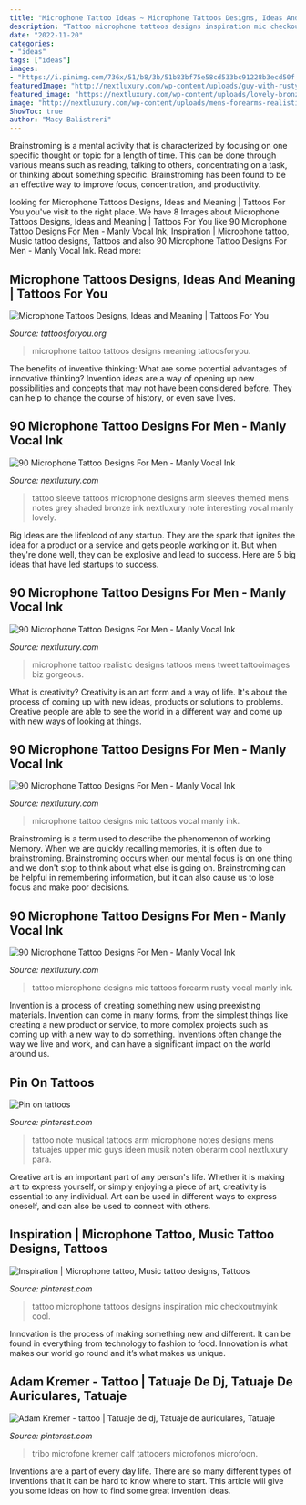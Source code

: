 ```yaml
---
title: "Microphone Tattoo Ideas ~ Microphone Tattoos Designs, Ideas And Meaning"
description: "Tattoo microphone tattoos designs inspiration mic checkoutmyink cool"
date: "2022-11-20"
categories:
- "ideas"
tags: ["ideas"]
images:
- "https://i.pinimg.com/736x/51/b8/3b/51b83bf75e58cd533bc91228b3ecd50f.jpg"
featuredImage: "http://nextluxury.com/wp-content/uploads/guy-with-rusty-microphone-tattoo-on-forearms.jpg"
featured_image: "https://nextluxury.com/wp-content/uploads/lovely-bronze-and-black-shaded-microphone-tattoo-mens-full-sleeves.jpg"
image: "http://nextluxury.com/wp-content/uploads/mens-forearms-realistic-microphone-tattoo.jpg"
ShowToc: true
author: "Macy Balistreri"
---
```



Brainstroming is a mental activity that is characterized by focusing on one specific thought or topic for a length of time. This can be done through various means such as reading, talking to others, concentrating on a task, or thinking about something specific. Brainstroming has been found to be an effective way to improve focus, concentration, and productivity.

	

		
looking for Microphone Tattoos Designs, Ideas and Meaning | Tattoos For You you've visit to the right place. We have 8 Images about Microphone Tattoos Designs, Ideas and Meaning | Tattoos For You like 90 Microphone Tattoo Designs For Men - Manly Vocal Ink, Inspiration | Microphone tattoo, Music tattoo designs, Tattoos and also 90 Microphone Tattoo Designs For Men - Manly Vocal Ink. Read more:
		
    
## Microphone Tattoos Designs, Ideas And Meaning | Tattoos For You

<img loading=lazy src="https://www.tattoosforyou.org/wp-content/uploads/2016/03/Microphone-Tattoo-Design.jpg" onerror="this.onerror=null;this.src='https://tse3.mm.bing.net/th?id=OIP.SWAlJlZwSwkVSBBRy9DRogHaIR&amp;pid=15.1';" alt="Microphone Tattoos Designs, Ideas and Meaning | Tattoos For You">

_Source: tattoosforyou.org_

>microphone tattoo tattoos designs meaning tattoosforyou. 

	

The benefits of inventive thinking: What are some potential advantages of innovative thinking?
Invention ideas are a way of opening up new possibilities and concepts that may not have been considered before. They can help to change the course of history, or even save lives.

    
## 90 Microphone Tattoo Designs For Men - Manly Vocal Ink

<img loading=lazy src="https://nextluxury.com/wp-content/uploads/lovely-bronze-and-black-shaded-microphone-tattoo-mens-full-sleeves.jpg" onerror="this.onerror=null;this.src='https://tse2.mm.bing.net/th?id=OIP.X5rCYCjXRZuPOd0fZA4PVAHaHR&amp;pid=15.1';" alt="90 Microphone Tattoo Designs For Men - Manly Vocal Ink">

_Source: nextluxury.com_

>tattoo sleeve tattoos microphone designs arm sleeves themed mens notes grey shaded bronze ink nextluxury note interesting vocal manly lovely. 

	

Big Ideas are the lifeblood of any startup. They are the spark that ignites the idea for a product or a service and gets people working on it. But when they're done well, they can be explosive and lead to success. Here are 5 big ideas that have led startups to success.

    
## 90 Microphone Tattoo Designs For Men - Manly Vocal Ink

<img loading=lazy src="http://nextluxury.com/wp-content/uploads/mens-forearms-realistic-microphone-tattoo.jpg" onerror="this.onerror=null;this.src='https://tse1.mm.bing.net/th?id=OIP.9jIexswoSKlDREC0xPo54QHaHa&amp;pid=15.1';" alt="90 Microphone Tattoo Designs For Men - Manly Vocal Ink">

_Source: nextluxury.com_

>microphone tattoo realistic designs tattoos mens tweet tattooimages biz gorgeous. 

	

What is creativity?
Creativity is an art form and a way of life. It's about the process of coming up with new ideas, products or solutions to problems. Creative people are able to see the world in a different way and come up with new ways of looking at things.

    
## 90 Microphone Tattoo Designs For Men - Manly Vocal Ink

<img loading=lazy src="http://nextluxury.com/wp-content/uploads/guy-with-black-shaded-microphone-tattoo-on-arms.jpg" onerror="this.onerror=null;this.src='https://tse3.mm.bing.net/th?id=OIP.ya4Mw9ThrQ_rimx_4zkuyAHaHa&amp;pid=15.1';" alt="90 Microphone Tattoo Designs For Men - Manly Vocal Ink">

_Source: nextluxury.com_

>microphone tattoo designs mic tattoos vocal manly ink. 

	

Brainstroming is a term used to describe the phenomenon of working Memory. When we are quickly recalling memories, it is often due to brainstroming. Brainstroming occurs when our mental focus is on one thing and we don't stop to think about what else is going on. Brainstroming can be helpful in remembering information, but it can also cause us to lose focus and make poor decisions.

    
## 90 Microphone Tattoo Designs For Men - Manly Vocal Ink

<img loading=lazy src="http://nextluxury.com/wp-content/uploads/guy-with-rusty-microphone-tattoo-on-forearms.jpg" onerror="this.onerror=null;this.src='https://tse2.mm.bing.net/th?id=OIP.XpmRHlefp8dtNPeg7xHOoAHaHa&amp;pid=15.1';" alt="90 Microphone Tattoo Designs For Men - Manly Vocal Ink">

_Source: nextluxury.com_

>tattoo microphone designs mic tattoos forearm rusty vocal manly ink. 

	

Invention is a process of creating something new using preexisting materials. Invention can come in many forms, from the simplest things like creating a new product or service, to more complex projects such as coming up with a new way to do something. Inventions often change the way we live and work, and can have a significant impact on the world around us.

    
## Pin On Tattoos

<img loading=lazy src="https://i.pinimg.com/736x/51/b8/3b/51b83bf75e58cd533bc91228b3ecd50f.jpg" onerror="this.onerror=null;this.src='https://tse2.mm.bing.net/th?id=OIP.7yTATIpFcIOWf1PkD893dgHaHa&amp;pid=15.1';" alt="Pin on tattoos">

_Source: pinterest.com_

>tattoo note musical tattoos arm microphone notes designs mens tatuajes upper mic guys ideen musik noten oberarm cool nextluxury para. 

	

Creative art is an important part of any person's life. Whether it is making art to express yourself, or simply enjoying a piece of art, creativity is essential to any individual. Art can be used in different ways to express oneself, and can also be used to connect with others.

    
## Inspiration | Microphone Tattoo, Music Tattoo Designs, Tattoos

<img loading=lazy src="https://i.pinimg.com/originals/74/3f/1b/743f1b01fcfa19cc8870c26251b165e0.jpg" onerror="this.onerror=null;this.src='https://tse4.mm.bing.net/th?id=OIP.Pu3iBWiYw84NjEQ_dwIVfAHaP1&amp;pid=15.1';" alt="Inspiration | Microphone tattoo, Music tattoo designs, Tattoos">

_Source: pinterest.com_

>tattoo microphone tattoos designs inspiration mic checkoutmyink cool. 

	

Innovation is the process of making something new and different. It can be found in everything from technology to fashion to food. Innovation is what makes our world go round and it’s what makes us unique.

    
## Adam Kremer - Tattoo | Tatuaje De Dj, Tatuaje De Auriculares, Tatuaje

<img loading=lazy src="https://i.pinimg.com/736x/ff/d4/94/ffd494431faf47e056e33cac6f777343--headphones-tattoo-microphone-tattoo.jpg" onerror="this.onerror=null;this.src='https://tse3.mm.bing.net/th?id=OIP.3W9CXiQJmV7W6xb6C7b78QHaKZ&amp;pid=15.1';" alt="Adam Kremer - tattoo | Tatuaje de dj, Tatuaje de auriculares, Tatuaje">

_Source: pinterest.com_

>tribo microfone kremer calf tattooers microfonos microfoon. 

	

Inventions are a part of every day life. There are so many different types of inventions that it can be hard to know where to start. This article will give you some ideas on how to find some great invention ideas.

